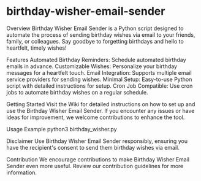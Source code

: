 # birthday-wisher-email-sender 

Overview
Birthday Wisher Email Sender is a Python script designed to automate the process of sending birthday wishes via email to your friends, family, or colleagues. Say goodbye to forgetting birthdays and hello to heartfelt, timely wishes!

Features
Automated Birthday Reminders: Schedule automated birthday emails in advance.
Customizable Wishes: Personalize your birthday messages for a heartfelt touch.
Email Integration: Supports multiple email service providers for sending wishes.
Minimal Setup: Easy-to-use Python script with detailed instructions for setup.
Cron Job Compatible: Use cron jobs to automate birthday wishes on a regular schedule.

Getting Started
Visit the Wiki for detailed instructions on how to set up and use the Birthday Wisher Email Sender. If you encounter any issues or have ideas for improvement, we welcome contributions to enhance the tool.

Usage Example
python3 birthday_wisher.py

Disclaimer
Use Birthday Wisher Email Sender responsibly, ensuring you have the recipient's consent to send them birthday wishes via email.

Contribution
We encourage contributions to make Birthday Wisher Email Sender even more useful. Review our contribution guidelines for more information.
